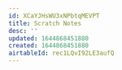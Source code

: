 ```yaml
---
id: XCaYJHsWU3xNPbtqMEVPT
title: Scratch Notes
desc: ''
updated: 1644868451880
created: 1644868451880
airtableId: rec1LQvI92LE3aufQ
---
```


